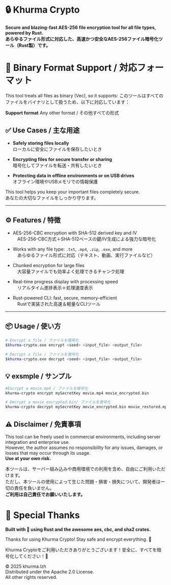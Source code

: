 # 🔒 Khurma Crypto

**Secure and blazing-fast AES-256 file encryption tool for all file types, powered by Rust.**  
**あらゆるファイル形式に対応した、高速かつ安全なAES-256ファイル暗号化ツール（Rust製）です。**

# 🧩 Binary Format Support / 対応フォーマット
This tool treats all files as binary (Vec<u8>), so it supports:
このツールはすべてのファイルをバイナリとして扱うため、以下に対応しています：

**Support format**
Any other format / その他すべての形式


## ✅ Use Cases / 主な用途

- **Safely storing files locally**  
  ローカルに安全にファイルを保存したいとき

- **Encrypting files for secure transfer or sharing**  
  暗号化してファイルを転送・共有したいとき

- **Protecting data in offline environments or on USB drives**  
  オフライン環境やUSBメモリでの情報保護

This tool helps you keep your important files completely secure.  
あなたの大切なファイルをしっかり守ります。

---

## ⚙️ Features / 特徴

-  AES-256-CBC encryption with SHA-512 derived key and IV  
　AES-256-CBC方式＋SHA-512ベースの鍵/IV生成による強力な暗号化

-  Works with any file type: `.txt`, `.mp4`, `.zip`, `.exe`, and more  
　あらゆるファイル形式に対応（テキスト、動画、実行ファイルなど）
 
-  Chunked encryption for large files  
　大容量ファイルでも効率よく処理できるチャンク処理
 
-  Real-time progress display with processing speed  
　リアルタイム進捗表示＋処理速度表示

-  Rust-powered CLI: fast, secure, memory-efficient  
　Rustで実装された高速＆軽量なCLIツール

---

## 📦 Usage / 使い方

```bash
# Encrypt a file / ファイルを暗号化
$khurma-crypto.exe encrypt <seed> <input_file> <output_file>

# Decrypt a file / ファイルを復号化
$khurma-crypto.exe decrypt <seed> <input_file> <output_file>
```
## 💡 exsmple / サンプル
```bash
#Encrypt a movie.mp4 / ファイルを暗号化
khurma-crypto encrypt mySecretKey movie.mp4 movie_encrypted.bin

# Decrypt a movie_encrypted.bin/ ファイルを復号化
khurma-crypto decrypt mySecretKey movie_encrypted.bin movie_restored.mp4
```




## ⚠️ Disclaimer / 免責事項

This tool can be freely used in commercial environments, including server integration and enterprise use.  
However, the author assumes no responsibility for any issues, damages, or losses that may occur through its usage.  
**Use at your own risk.**

本ツールは、サーバー組み込みや商用環境での利用を含め、自由にご利用いただけます。  
ただし、本ツールの使用によって生じた問題・損害・損失について、開発者は一切の責任を負いません。  
**ご利用は自己責任でお願いいたします。**


# 🙏 Special Thanks
**Built with 💙 using Rust and the awesome aes, cbc, and sha2 crates.**

Thanks for using Khurma Crypto! Stay safe and encrypt everything. 🔐

Khurma Cryptoをご利用いただきありがとうございます！安全に、すべてを暗号化してください！🔐




© 2025 khurma.lzh  
Distributed under the Apache 2.0 License.  
All other rights reserved.
